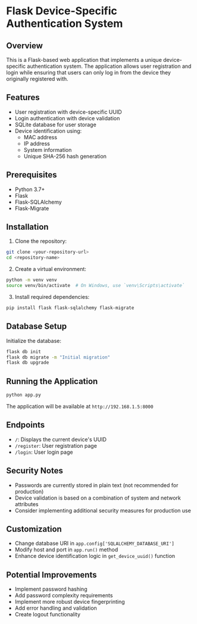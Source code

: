 # Flask Device-Specific Authentication System

## Overview

This is a Flask-based web application that implements a unique device-specific authentication system. The application allows user registration and login while ensuring that users can only log in from the device they originally registered with.

## Features

- User registration with device-specific UUID
- Login authentication with device validation
- SQLite database for user storage
- Device identification using:
  - MAC address
  - IP address
  - System information
  - Unique SHA-256 hash generation

## Prerequisites

- Python 3.7+
- Flask
- Flask-SQLAlchemy
- Flask-Migrate

## Installation

1. Clone the repository:
```bash
git clone <your-repository-url>
cd <repository-name>
```

2. Create a virtual environment:
```bash
python -m venv venv
source venv/bin/activate  # On Windows, use `venv\Scripts\activate`
```

3. Install required dependencies:
```bash
pip install flask flask-sqlalchemy flask-migrate
```

## Database Setup

Initialize the database:
```bash
flask db init
flask db migrate -m "Initial migration"
flask db upgrade
```

## Running the Application

```bash
python app.py
```

The application will be available at `http://192.168.1.5:8000`

## Endpoints

- `/`: Displays the current device's UUID
- `/register`: User registration page
- `/login`: User login page

## Security Notes

- Passwords are currently stored in plain text (not recommended for production)
- Device validation is based on a combination of system and network attributes
- Consider implementing additional security measures for production use

## Customization

- Change database URI in `app.config['SQLALCHEMY_DATABASE_URI']`
- Modify host and port in `app.run()` method
- Enhance device identification logic in `get_device_uuid()` function

## Potential Improvements

- Implement password hashing
- Add password complexity requirements
- Implement more robust device fingerprinting
- Add error handling and validation
- Create logout functionality

